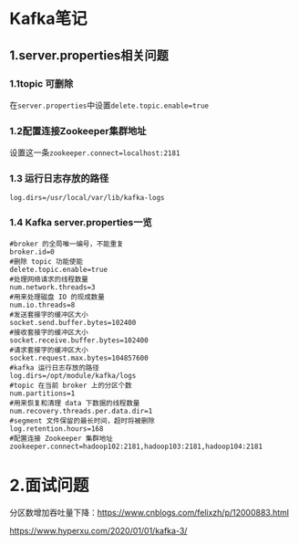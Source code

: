 # Kafka笔记



## 1.server.properties相关问题

### 1.1topic 可删除

在`server.properties`中设置`delete.topic.enable=true`

### 1.2配置连接Zookeeper集群地址

设置这一条`zookeeper.connect=localhost:2181`

### 1.3 运行日志存放的路径

`log.dirs=/usr/local/var/lib/kafka-logs`

### 1.4 Kafka server.properties一览

```properties
#broker 的全局唯一编号，不能重复
broker.id=0
#删除 topic 功能使能
delete.topic.enable=true
#处理网络请求的线程数量
num.network.threads=3
#用来处理磁盘 IO 的现成数量
num.io.threads=8
#发送套接字的缓冲区大小
socket.send.buffer.bytes=102400
#接收套接字的缓冲区大小
socket.receive.buffer.bytes=102400
#请求套接字的缓冲区大小
socket.request.max.bytes=104857600
#kafka 运行日志存放的路径
log.dirs=/opt/module/kafka/logs
#topic 在当前 broker 上的分区个数
num.partitions=1
#用来恢复和清理 data 下数据的线程数量
num.recovery.threads.per.data.dir=1
#segment 文件保留的最长时间，超时将被删除
log.retention.hours=168
#配置连接 Zookeeper 集群地址
zookeeper.connect=hadoop102:2181,hadoop103:2181,hadoop104:2181
```

# 2.面试问题

分区数增加吞吐量下降：https://www.cnblogs.com/felixzh/p/12000883.html

https://www.hyperxu.com/2020/01/01/kafka-3/
